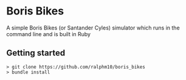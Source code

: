 # Boris Bikes

A simple Boris Bikes (or Santander Cyles) simulator which runs in the command line and is built in Ruby

## Getting started
```
> git clone https://github.com/ralphm10/boris_bikes
> bundle install
```
